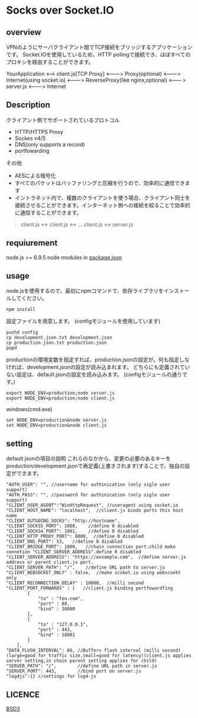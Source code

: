# Socks over Socket.IO

## overview

VPNのようにサーバクライアント間でTCP接続をブリッジするアプリケーションです。
Socket.IOを使用しているため、HTTP pollingで接続でき、ほぼすべてのプロキシを経由することができます。

YourApplication <--> client.js[TCP Proxy] <---> Proxy(optional) <---> Internet(using socket.io) <---> ReverseProxy(like nginx,optional) <---> server.js <---> Internet

## Description

クライアント側でサポートされているプロトコル
* HTTP/HTTPS Proxy
* Sockes v4/5
* DNS(only supports a record)
* portfowarding

その他
* AESによる暗号化
* すべてのパケットはバッファリングと圧縮を行うので、効率的に通信できます
* イントラネット内で、複数のクライアントを使う場合、クライアント同士を接続させることができます。インターネット側への接続を絞ることで効率的に通信することができます。

> client.js <-> client.js <-> ... client.js <-> server.js

## requiurement

node.js >= 6.9.5
node modules in [package.json](package.json)

## usage

node.jsを使用するので、最初にnpmコマンドで、依存ライブラリをインストールしてください。

```
npm install
```

設定ファイルを用意します。
(configモジュールを使用しています)

```
pushd config
cp development.json.txt development.json
cp production.json.txt production.json
popd
```

productionの環境変数を指定すれば、production.jsonの設定が。何も指定しなければ、development.jsonの設定が読み込まれます。
どちらにも定義されていない設定は、default.jsonの設定を読み込みます。
(configモジュールの通りです。)

```
export NODE_ENV=production;node server.js
export NODE_ENV=production;node client.js
```

windows(cmd.exe)

```
set NODE_ENV=production&node server.js
set NODE_ENV=production&node client.js
```

## setting

default.jsonの項目の説明
これらのなかから、変更の必要のあるキーをproduction/development.jsonで再定義(上書きされます)することで、独自の設定ができます。

```
"AUTH_USER": "", //username for authinication (only sigle user support)
"AUTH_PASS": "", //password for authinication (only sigle user support)
"CLIENT_USER_AGENT":"WinHttpRequest", //useragent using socket.io
"CLIENT_HOST_NAME": "localhost",  //client.js binds ports this host name
"CLIENT_OUTGOING_SOCKS": "http://hostname",
"CLIENT_SOCKS5_PORT": 1080,    //define 0 disabled
"CLIENT_SOCKS4_PORT": 1081,    //define 0 disabled
"CLIENT_HTTP_PROXY_PORT": 8000,  //define 0 disabled
"CLIENT_DNS_PORT": 53,   //define 0 disabled
"CLIENT_BRIDGE_PORT": 1800,   //chain connection port.child make connetion "CLIENT_SERVER_ADDRESS".define 0 disabled
"CLIENT_SERVER_ADDRESS": "https://exsample.com",  //define server.js address or parent client.js port.
"CLIENT_SERVER_PATH": "/",    //define URL path to server.js
"CLIENT_WEBSOCKET_ONLY" : false,  //make scoket.io using webscoekt only
"CLIENT_RECONNECTION_DELAY" : 10000,  //milli second
"CLIENT_PORT_FORWARDS" : [   //client.js binding portfowardfing
        {
            "to" : "foo.com",
            "port" : 80,
            "bind" : 18080
        },
        {
            "to" : "127.0.0.1",
            "port" : 443,
            "bind" : 18081
        }
    ],
"DATA_FLUSH_INTERVAL": 66, //Buffers flash interval (milli second)(large=good for traffic size,small=good for latency)(client.js applies server setting,in chain parent setting applies for child)
"SERVER_PATH": "/",        //define URL path in server.js
"SERVER_PORT": 443, 	   //bind port on server.js
"log4js":{} //settings for log4-js
```

## LICENCE
[BSD3](LICENSE.md "BSD3")
